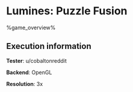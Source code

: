 # Lumines: Puzzle Fusion 

%game_overview%

## Execution information

**Tester**: u/cobaltonreddit

**Backend**: OpenGL

**Resolution**: 3x